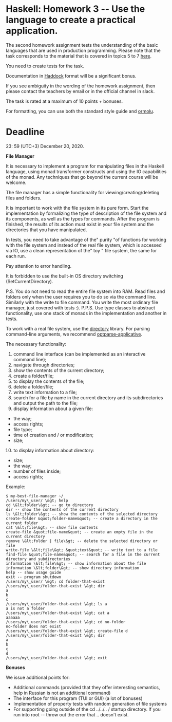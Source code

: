# **Haskell: Homework 3 -- Use the language to create a practical application.**

The second homework assignment tests the understanding of the basic languages that are used in production programming. Please note that the task corresponds to the material that is covered in topics 5 to 7 [here](https://github.com/jagajaga/FP-Course-ITMO).

You need to create tests for the task.

Documentation in [Haddock](https://www.haskell.org/haddock/) format will be a significant bonus.

If you see ambiguity in the wording of the homework assignment, then please contact the teachers by email or in the official channel in slack.

The task is rated at a maximum of 10 points + bonuses.

For formatting, you can use both the standard style guide and [ormolu](https://hackage.haskell.org/package/ormolu).

# **Deadline**

23: 59 (UTC+3) December 20, 2020.

**File Manager**

It is necessary to implement a program for manipulating files in the Haskell language, using monad transformer constructs and using the IO capabilities of the monad. Any techniques that go beyond the current course will be welcome.

The file manager has a simple functionality for viewing/creating/deleting files and folders.

It is important to work with the file system in its pure form. Start the implementation by formalizing the type of description of the file system and its components, as well as the types for commands. After the program is finished, the results of its action must exist in your file system and the directories that you have manipulated.

In tests, you need to take advantage of the&quot; purity &quot;of functions for working with the file system and instead of the real file system, which is accessed via IO, use a clean representation of the&quot; toy &quot; file system, the same for each run.

Pay attention to error handling.

It is forbidden to use the built-in OS directory switching (SetCurrentDirectory).

P.S. You do not need to read the entire file system into RAM. Read files and folders only when the user requires you to do so via the command line. Similarly with the write to file command. You write the most ordinary file manager, just covered with tests :). P.P.S. Use type classes to abstract functionality, use one stack of monads in the implementation and another in tests.

To work with a real file system, use the [directory](https://hackage.haskell.org/package/directory-1.3.6.1) library. For parsing command-line arguments, we recommend [optparse-applicative](https://hackage.haskell.org/package/optparse-applicative).

The necessary functionality:

1. command line interface (can be implemented as an interactive command line);
2. navigate through directories;
3. show the contents of the current directory;
4. create a folder/file;
5. to display the contents of the file;
6. delete a folder/file;
7. write text information to a file;
8. search for a file by name in the current directory and its subdirectories and output the path to the file;
9. display information about a given file:
  - the way;
  - access rights;
  - file type;
  - time of creation and / or modification;
  - size;
10. to display information about directory:
  - size;
  - the way;
  - number of files inside;
  - access rights;

Example:
```
$ my-best-file-manager ~/
/users/my\_user/ \&gt; help
cd \&lt;folder\&gt; -- go to directory
dir -- show the contents of the current directory
ls \&lt;folder\&gt; -- show the contents of the selected directory
create-folder &quot;folder-name&quot; -- create a directory in the current folder
cat \&lt;file\&gt; -- show file contents
create-file &quot;file-name&quot; -- create an empty file in the current directory
remove \&lt;folder | file\&gt; -- delete the selected directory or file
write-file \&lt;file\&gt; &quot;text&quot; -- write text to a file
find-file &quot;file-name&quot; -- search for a file in the current directory and subdirectories
information \&lt;file\&gt; -- show information about the file
information \&lt;folder\&gt; -- show directory information
help -- show usage guide
exit -- program shutdown
/users/my\_user/ \&gt; cd folder-that-exist
/users/my\_user/folder-that-exist \&gt; dir
a
b
c
/users/my\_user/folder-that-exist \&gt; ls a
a is not a folder
/users/my\_user/folder-that-exist \&gt; cat a
aaaaaa
/users/my\_user/folder-that-exist \&gt; cd no-folder
no-folder does not exist
/users/my\_user/folder-that-exist \&gt; create-file d
/users/my\_user/folder-that-exist \&gt; dir
a
b
c
d
/users/my\_user/folder-that-exist \&gt; exit
```

**Bonuses**

We issue additional points for:

- Additional commands (provided that they offer interesting semantics, help in Russian is not an additional command)
- The interface for this program (TUI or GUI) (a lot of bonuses)
- Implementation of property tests with random generation of file systems
- For supporting going outside of the cd ../../.. / startup directory. If you run into root -- throw out the error that .. doesn&#39;t exist.
